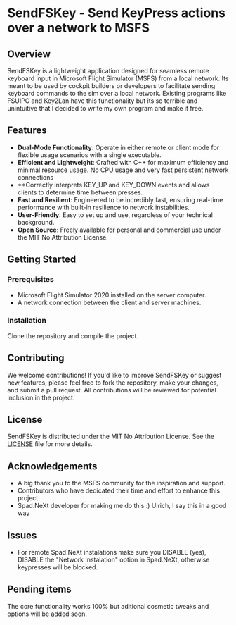 # SendFSKey - Send KeyPress actions over a network to MSFS

## Overview
SendFSKey is a lightweight application designed for seamless remote keyboard input in Microsoft Flight Simulator (MSFS) from a local network. Its meant to be used by cockpit builders or developers to facilitate sending keyboard commands to the sim over a local network. Existing programs like FSUIPC and Key2Lan have this functionality but its so terrible and unintuitive that I decided to write my own program and make it free.

## Features
- **Dual-Mode Functionality**: Operate in either remote or client mode for flexible usage scenarios with a single executable.
- **Efficient and Lightweight**: Crafted with C++ for maximum efficiency and minimal resource usage. No CPU usage and very fast persistent network connections
- **Correctly interprets KEY_UP and KEY_DOWN events and allows clients to determine time between presses.
- **Fast and Resilient**: Engineered to be incredibly fast, ensuring real-time performance with built-in resilience to network instabilities.
- **User-Friendly**: Easy to set up and use, regardless of your technical background.
- **Open Source**: Freely available for personal and commercial use under the MIT No Attribution License.

## Getting Started

### Prerequisites
- Microsoft Flight Simulator 2020 installed on the server computer.
- A network connection between the client and server machines.

### Installation
Clone the repository and compile the project.

## Contributing
We welcome contributions! If you'd like to improve SendFSKey or suggest new features, please feel free to fork the repository, make your changes, and submit a pull request. All contributions will be reviewed for potential inclusion in the project.

## License
SendFSKey is distributed under the MIT No Attribution License. See the [LICENSE](LICENSE.md) file for more details.

## Acknowledgements
- A big thank you to the MSFS community for the inspiration and support.
- Contributors who have dedicated their time and effort to enhance this project.
- Spad.NeXt developer for making me do this :) Ulrich, I say this in a good way

## Issues
- For remote Spad.NeXt instalations make sure you DISABLE (yes), DISABLE the "Network Instalation" option in Spad.NeXt, otherwise keypresses will be blocked.

## Pending items
The core functionality works 100% but aditional cosmetic tweaks and options will be added soon.